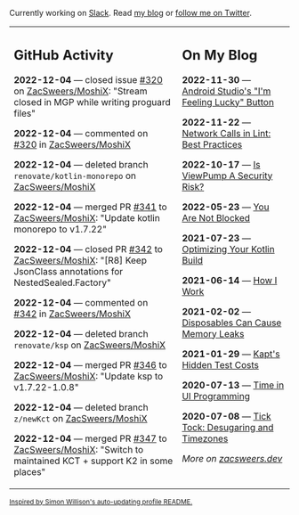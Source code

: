 Currently working on [Slack](https://slack.com/). Read [my blog](https://zacsweers.dev/) or [follow me on Twitter](https://twitter.com/ZacSweers).

<table><tr><td valign="top" width="60%">

## GitHub Activity
<!-- githubActivity starts -->
**2022-12-04** — closed issue [#320](https://github.com/ZacSweers/MoshiX/issues/320) on [ZacSweers/MoshiX](https://github.com/ZacSweers/MoshiX): "Stream closed in MGP while writing proguard files"

**2022-12-04** — commented on [#320](https://github.com/ZacSweers/MoshiX/issues/320#issuecomment-1336324205) in [ZacSweers/MoshiX](https://github.com/ZacSweers/MoshiX)

**2022-12-04** — deleted branch `renovate/kotlin-monorepo` on [ZacSweers/MoshiX](https://github.com/ZacSweers/MoshiX)

**2022-12-04** — merged PR [#341](https://github.com/ZacSweers/MoshiX/pull/341) to [ZacSweers/MoshiX](https://github.com/ZacSweers/MoshiX): "Update kotlin monorepo to v1.7.22"

**2022-12-04** — closed PR [#342](https://github.com/ZacSweers/MoshiX/pull/342) to [ZacSweers/MoshiX](https://github.com/ZacSweers/MoshiX): "[R8] Keep JsonClass annotations for NestedSealed.Factory"

**2022-12-04** — commented on [#342](https://github.com/ZacSweers/MoshiX/pull/342#issuecomment-1336323917) in [ZacSweers/MoshiX](https://github.com/ZacSweers/MoshiX)

**2022-12-04** — deleted branch `renovate/ksp` on [ZacSweers/MoshiX](https://github.com/ZacSweers/MoshiX)

**2022-12-04** — merged PR [#346](https://github.com/ZacSweers/MoshiX/pull/346) to [ZacSweers/MoshiX](https://github.com/ZacSweers/MoshiX): "Update ksp to v1.7.22-1.0.8"

**2022-12-04** — deleted branch `z/newKct` on [ZacSweers/MoshiX](https://github.com/ZacSweers/MoshiX)

**2022-12-04** — merged PR [#347](https://github.com/ZacSweers/MoshiX/pull/347) to [ZacSweers/MoshiX](https://github.com/ZacSweers/MoshiX): "Switch to maintained KCT + support K2 in some places"
<!-- githubActivity ends -->
</td><td valign="top" width="40%">

## On My Blog
<!-- blog starts -->
**2022-11-30** — [Android Studio's "I'm Feeling Lucky" Button](https://www.zacsweers.dev/android-studios-im-feeling-lucky-button/)

**2022-11-22** — [Network Calls in Lint: Best Practices](https://www.zacsweers.dev/network-calls-in-lint-best-practices/)

**2022-10-17** — [Is ViewPump A Security Risk?](https://www.zacsweers.dev/is-viewpump-a-security-risk/)

**2022-05-23** — [You Are Not Blocked](https://www.zacsweers.dev/you-are-not-blocked/)

**2021-07-23** — [Optimizing Your Kotlin Build](https://www.zacsweers.dev/optimizing-your-kotlin-build/)

**2021-06-14** — [How I Work](https://www.zacsweers.dev/how-i-work/)

**2021-02-02** — [Disposables Can Cause Memory Leaks](https://www.zacsweers.dev/disposables-can-cause-memory-leaks/)

**2021-01-29** — [Kapt's Hidden Test Costs](https://www.zacsweers.dev/kapts-hidden-test-costs/)

**2020-07-13** — [Time in UI Programming](https://www.zacsweers.dev/time-in-ui/)

**2020-07-08** — [Tick Tock: Desugaring and Timezones](https://www.zacsweers.dev/ticktock-desugaring-timezones/)
<!-- blog ends -->
_More on [zacsweers.dev](https://zacsweers.dev/)_
</td></tr></table>

<sub><a href="https://simonwillison.net/2020/Jul/10/self-updating-profile-readme/">Inspired by Simon Willison's auto-updating profile README.</a></sub>